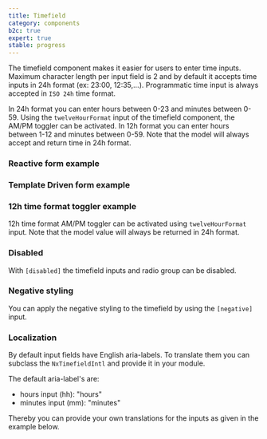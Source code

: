 ```yaml
---
title: Timefield
category: components
b2c: true
expert: true
stable: progress
---
```


The timefield component makes it easier for users to enter time inputs. Maximum character length per input field is 2 and by default it accepts time inputs in 24h format (ex: 23:00, 12:35,...). Programmatic time input is always accepted in `ISO 24h` time format.

In 24h format you can enter hours between 0-23 and minutes between 0-59. Using the `twelveHourFormat` input of the timefield component, the AM/PM toggler can be activated. In 12h format you can enter hours between 1-12 and minutes between 0-59. Note that the model will always accept and return time in 24h format.

### Reactive form example

<!-- example(timefield-reactive) -->

### Template Driven form example

<!-- example(timefield-template-driven) -->

### 12h time format toggler example

12h time format AM/PM toggler can be activated using `twelveHourFormat` input. Note that the model value will always be returned in 24h format.

<!-- example(timefield-format-toggler) -->

### Disabled

With `[disabled]` the timefield inputs and radio group can be disabled.

<!-- example(timefield-disabled) -->

### Negative styling

You can apply the negative styling to the timefield by using the `[negative]` input.

<!-- example(timefield-negative) -->

### Localization

By default input fields have English aria-labels. To translate them you can subclass the `NxTimefieldIntl` and provide it in your module.

The default aria-label's are:

-   hours input (hh): "hours"
-   minutes input (mm): "minutes"

Thereby you can provide your own translations for the inputs as given in the example below.

<!-- example(timefield-localize) -->
